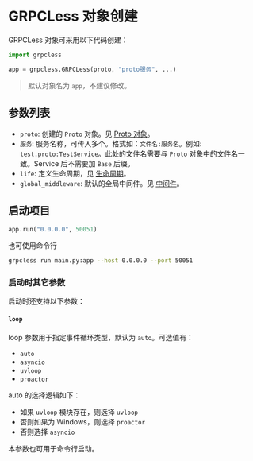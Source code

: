 # GRPCLess 对象创建

GRPCLess 对象可采用以下代码创建：

```python
import grpcless

app = grpcless.GRPCLess(proto, "proto服务", ...)
```

> 默认对象名为 `app`，不建议修改。

## 参数列表

- `proto`: 创建的 `Proto` 对象。见 [Proto 对象](./proto.md)。
- `服务`: 服务名称，可传入多个。格式如：`文件名:服务名`。例如: `test.proto:TestService`。此处的文件名需要与 `Proto` 对象中的文件名一致。Service 后不需要加 `Base` 后缀。
- `life`: 定义生命周期，见 [生命周期](./life.md)。
- `global_middleware`: 默认的全局中间件。见 [中间件](./middleware.md)。

## 启动项目

```python
app.run("0.0.0.0", 50051)
```

也可使用命令行

```bash
grpcless run main.py:app --host 0.0.0.0 --port 50051
```

### 启动时其它参数

启动时还支持以下参数：

#### `loop`

loop 参数用于指定事件循环类型，默认为 `auto`。可选值有：

- `auto`
- `asyncio`
- `uvloop`
- `proactor`

auto 的选择逻辑如下：

- 如果 `uvloop` 模块存在，则选择 `uvloop`
- 否则如果为 Windows，则选择 `proactor`
- 否则选择 `asyncio`

本参数也可用于命令行启动。
